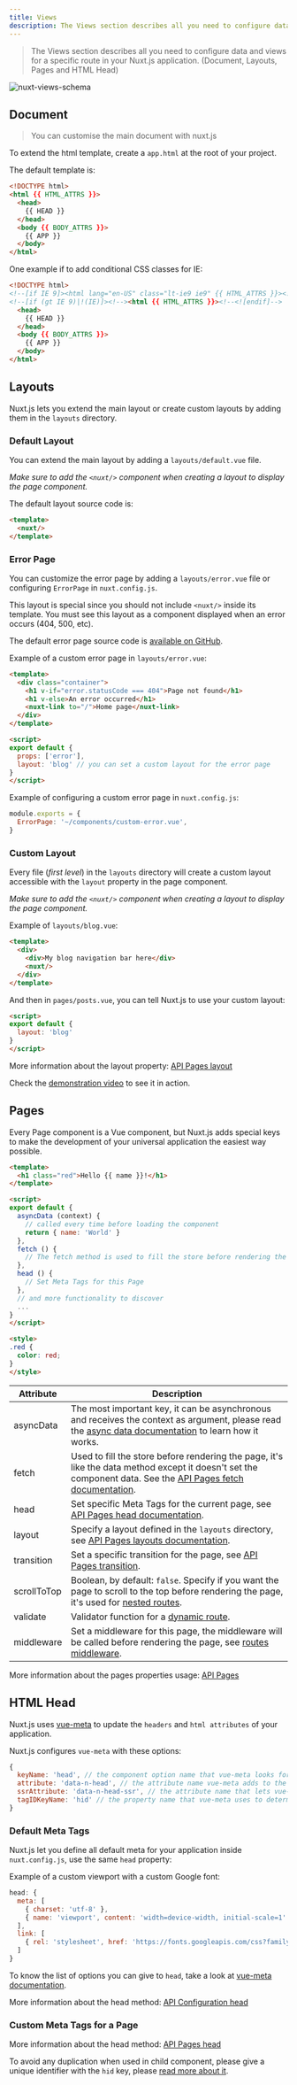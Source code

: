 ```yaml
---
title: Views
description: The Views section describes all you need to configure data and views for a specific route in your Nuxt.js application. (Document, Layouts, Pages and HTML Head)
---
```


> The Views section describes all you need to configure data and views for a specific route in your Nuxt.js application. (Document, Layouts, Pages and HTML Head)

![nuxt-views-schema](/nuxt-views-schema.png)

## Document

> You can customise the main document with nuxt.js

To extend the html template, create a `app.html` at the root of your project.

The default template is:

```html
<!DOCTYPE html>
<html {{ HTML_ATTRS }}>
  <head>
    {{ HEAD }}
  </head>
  <body {{ BODY_ATTRS }}>
    {{ APP }}
  </body>
</html>
```

One example if to add conditional CSS classes for IE:

```html
<!DOCTYPE html>
<!--[if IE 9]><html lang="en-US" class="lt-ie9 ie9" {{ HTML_ATTRS }}><![endif]-->
<!--[if (gt IE 9)|!(IE)]><!--><html {{ HTML_ATTRS }}><!--<![endif]-->
  <head>
    {{ HEAD }}
  </head>
  <body {{ BODY_ATTRS }}>
    {{ APP }}
  </body>
</html>
```

## Layouts

Nuxt.js lets you extend the main layout or create custom layouts by adding them in the `layouts` directory.

### Default Layout

You can extend the main layout by adding a `layouts/default.vue` file.

*Make sure to add the `<nuxt/>` component when creating a layout to display the page component.*

The default layout source code is:
```html
<template>
  <nuxt/>
</template>
```

### Error Page

You can customize the error page by adding a `layouts/error.vue` file or configuring `ErrorPage` in `nuxt.config.js`.

This layout is special since you should not include `<nuxt/>` inside its template. You must see this layout as a component displayed when an error occurs (404, 500, etc).

The default error page source code is [available on GitHub](https://github.com/nuxt/nuxt.js/blob/dev/packages/vue-app/template/components/nuxt-error.vue).

Example of a custom error page in `layouts/error.vue`:
```html
<template>
  <div class="container">
    <h1 v-if="error.statusCode === 404">Page not found</h1>
    <h1 v-else>An error occurred</h1>
    <nuxt-link to="/">Home page</nuxt-link>
  </div>
</template>

<script>
export default {
  props: ['error'],
  layout: 'blog' // you can set a custom layout for the error page
}
</script>
```

Example of configuring a custom error page in `nuxt.config.js`:

```js
module.exports = {
  ErrorPage: '~/components/custom-error.vue',
}
```

### Custom Layout

Every file (*first level*) in the `layouts` directory will create a custom layout accessible with the `layout` property in the page component.

*Make sure to add the `<nuxt/>` component when creating a layout to display the page component.*

Example of `layouts/blog.vue`:
```html
<template>
  <div>
    <div>My blog navigation bar here</div>
    <nuxt/>
  </div>
</template>
```

And then in `pages/posts.vue`, you can tell Nuxt.js to use your custom layout:
```html
<script>
export default {
  layout: 'blog'
}
</script>
```

More information about the layout property: [API Pages layout](/api/pages-layout)

Check the [demonstration video](https://www.youtube.com/watch?v=YOKnSTp7d38) to see it in action.

## Pages

Every Page component is a Vue component, but Nuxt.js adds special keys to make the development of your universal application the easiest way possible.

```html
<template>
  <h1 class="red">Hello {{ name }}!</h1>
</template>

<script>
export default {
  asyncData (context) {
    // called every time before loading the component
    return { name: 'World' }
  },
  fetch () {
    // The fetch method is used to fill the store before rendering the page
  },
  head () {
    // Set Meta Tags for this Page
  },
  // and more functionality to discover
  ...
}
</script>

<style>
.red {
  color: red;
}
</style>
```


| Attribute | Description |
|-----------|-------------|
| asyncData | The most important key, it can be asynchronous and receives the context as argument, please read the [async data documentation](/guide/async-data) to learn how it works. |
| fetch | Used to fill the store before rendering the page, it's like the data method except it doesn't set the component data. See the [API Pages fetch documentation](/api/pages-fetch). |
| head | Set specific Meta Tags for the current page, see [API Pages head documentation](/api/pages-head). |
| layout | Specify a layout defined in the `layouts` directory, see [API Pages layouts documentation](/api/pages-layout). |
| transition | Set a specific transition for the page, see [API Pages transition](/api/pages-transition). |
| scrollToTop | Boolean, by default: `false`. Specify if you want the page to scroll to the top before rendering the page, it's used for [nested routes](/guide/routing#nested-routes). |
| validate | Validator function for a [dynamic route](/guide/routing#dynamic-routes). |
| middleware | Set a middleware for this page, the middleware will be called before rendering the page, see [routes middleware](/guide/routing#middleware). |

More information about the pages properties usage: [API Pages](/api)

## HTML Head

Nuxt.js uses [vue-meta](https://github.com/declandewet/vue-meta) to update the `headers` and `html attributes` of your application.

Nuxt.js configures `vue-meta` with these options:
```js
{
  keyName: 'head', // the component option name that vue-meta looks for meta info on.
  attribute: 'data-n-head', // the attribute name vue-meta adds to the tags it observes
  ssrAttribute: 'data-n-head-ssr', // the attribute name that lets vue-meta know that meta info has already been server-rendered
  tagIDKeyName: 'hid' // the property name that vue-meta uses to determine whether to overwrite or append a tag
}
```

### Default Meta Tags

Nuxt.js let you define all default meta for your application inside `nuxt.config.js`, use the same `head` property:

Example of a custom viewport with a custom Google font:
```js
head: {
  meta: [
    { charset: 'utf-8' },
    { name: 'viewport', content: 'width=device-width, initial-scale=1' }
  ],
  link: [
    { rel: 'stylesheet', href: 'https://fonts.googleapis.com/css?family=Roboto' }
  ]
}
```

To know the list of options you can give to `head`, take a look at [vue-meta documentation](https://github.com/declandewet/vue-meta#recognized-metainfo-properties).

More information about the head method: [API Configuration head](/api/configuration-head)

### Custom Meta Tags for a Page

More information about the head method: [API Pages head](/api/pages-head)

<div class="Alert">

To avoid any duplication when used in child component, please give a unique identifier with the `hid` key, please [read more about it](https://github.com/declandewet/vue-meta#lists-of-tags).

</div>
